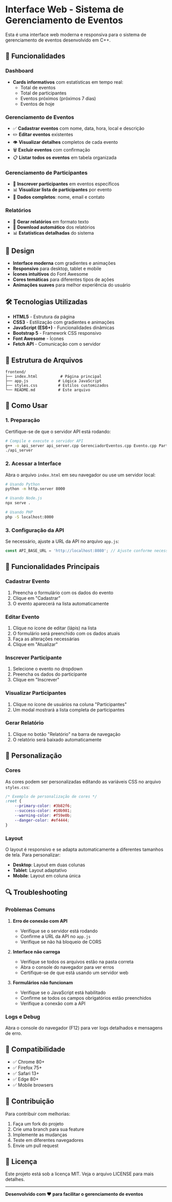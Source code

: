 # Interface Web - Sistema de Gerenciamento de Eventos

Esta é uma interface web moderna e responsiva para o sistema de gerenciamento de eventos desenvolvido em C++.

## 🚀 Funcionalidades

### Dashboard
- **Cards informativos** com estatísticas em tempo real:
  - Total de eventos
  - Total de participantes
  - Eventos próximos (próximos 7 dias)
  - Eventos de hoje

### Gerenciamento de Eventos
- ✅ **Cadastrar eventos** com nome, data, hora, local e descrição
- ✏️ **Editar eventos** existentes
- 👁️ **Visualizar detalhes** completos de cada evento
- 🗑️ **Excluir eventos** com confirmação
- 📋 **Listar todos os eventos** em tabela organizada

### Gerenciamento de Participantes
- 👥 **Inscrever participantes** em eventos específicos
- 📊 **Visualizar lista de participantes** por evento
- 📧 **Dados completos**: nome, email e contato

### Relatórios
- 📄 **Gerar relatórios** em formato texto
- 💾 **Download automático** dos relatórios
- 📊 **Estatísticas detalhadas** do sistema

## 🎨 Design

- **Interface moderna** com gradientes e animações
- **Responsivo** para desktop, tablet e mobile
- **Ícones intuitivos** do Font Awesome
- **Cores temáticas** para diferentes tipos de ações
- **Animações suaves** para melhor experiência do usuário

## 🛠️ Tecnologias Utilizadas

- **HTML5** - Estrutura da página
- **CSS3** - Estilização com gradientes e animações
- **JavaScript (ES6+)** - Funcionalidades dinâmicas
- **Bootstrap 5** - Framework CSS responsivo
- **Font Awesome** - Ícones
- **Fetch API** - Comunicação com o servidor

## 📁 Estrutura de Arquivos

```
frontend/
├── index.html          # Página principal
├── app.js             # Lógica JavaScript
├── styles.css         # Estilos customizados
└── README.md          # Este arquivo
```

## 🔧 Como Usar

### 1. Preparação
Certifique-se de que o servidor API está rodando:
```bash
# Compile e execute o servidor API
g++ -o api_server api_server.cpp GerenciadorEventos.cpp Evento.cpp Participante.cpp -lhttplib -lnlohmann_json
./api_server
```

### 2. Acessar a Interface
Abra o arquivo `index.html` em seu navegador ou use um servidor local:
```bash
# Usando Python
python -m http.server 8000

# Usando Node.js
npx serve .

# Usando PHP
php -S localhost:8000
```

### 3. Configuração da API
Se necessário, ajuste a URL da API no arquivo `app.js`:
```javascript
const API_BASE_URL = 'http://localhost:8080'; // Ajuste conforme necessário
```

## 🎯 Funcionalidades Principais

### Cadastrar Evento
1. Preencha o formulário com os dados do evento
2. Clique em "Cadastrar"
3. O evento aparecerá na lista automaticamente

### Editar Evento
1. Clique no ícone de editar (lápis) na lista
2. O formulário será preenchido com os dados atuais
3. Faça as alterações necessárias
4. Clique em "Atualizar"

### Inscrever Participante
1. Selecione o evento no dropdown
2. Preencha os dados do participante
3. Clique em "Inscrever"

### Visualizar Participantes
1. Clique no ícone de usuários na coluna "Participantes"
2. Um modal mostrará a lista completa de participantes

### Gerar Relatório
1. Clique no botão "Relatório" na barra de navegação
2. O relatório será baixado automaticamente

## 🎨 Personalização

### Cores
As cores podem ser personalizadas editando as variáveis CSS no arquivo `styles.css`:

```css
/* Exemplo de personalização de cores */
:root {
    --primary-color: #3b82f6;
    --success-color: #10b981;
    --warning-color: #f59e0b;
    --danger-color: #ef4444;
}
```

### Layout
O layout é responsivo e se adapta automaticamente a diferentes tamanhos de tela. Para personalizar:

- **Desktop**: Layout em duas colunas
- **Tablet**: Layout adaptativo
- **Mobile**: Layout em coluna única

## 🔍 Troubleshooting

### Problemas Comuns

1. **Erro de conexão com API**
   - Verifique se o servidor está rodando
   - Confirme a URL da API no `app.js`
   - Verifique se não há bloqueio de CORS

2. **Interface não carrega**
   - Verifique se todos os arquivos estão na pasta correta
   - Abra o console do navegador para ver erros
   - Certifique-se de que está usando um servidor web

3. **Formulários não funcionam**
   - Verifique se o JavaScript está habilitado
   - Confirme se todos os campos obrigatórios estão preenchidos
   - Verifique a conexão com a API

### Logs e Debug
Abra o console do navegador (F12) para ver logs detalhados e mensagens de erro.

## 📱 Compatibilidade

- ✅ Chrome 80+
- ✅ Firefox 75+
- ✅ Safari 13+
- ✅ Edge 80+
- ✅ Mobile browsers

## 🤝 Contribuição

Para contribuir com melhorias:

1. Faça um fork do projeto
2. Crie uma branch para sua feature
3. Implemente as mudanças
4. Teste em diferentes navegadores
5. Envie um pull request

## 📄 Licença

Este projeto está sob a licença MIT. Veja o arquivo LICENSE para mais detalhes.

---

**Desenvolvido com ❤️ para facilitar o gerenciamento de eventos** 